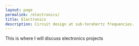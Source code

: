```yaml
---
layout: page
permalink: /electronics/
title: Electronics
description: Circuit design at sub-terahertz frequencies. 
---
```



This is where I will discuss electronics projects


